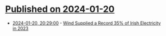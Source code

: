 # [Published on 2024-01-20](index.md)

* [2024-01-20, 20:29:00](https://soylentnews.org/article.pl?sid=24/01/19/0510254&from=rss) - [Wind Supplied a Record 35% of Irish Electricity in 2023](https://soylentnews.org/article.pl?sid=24/01/19/0510254&from=rss)
